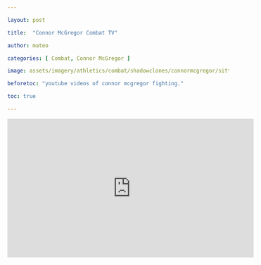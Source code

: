 ```yaml
---

layout: post

title:  "Connor McGregor Combat TV"

author: mateo

categories: [ Combat, Connor McGregor ]

image: assets/imagery/athletics/combat/shadowclones/connormcgregor/sitting.jpg

beforetoc: "youtube videos of connor mcgregor fighting."

toc: true

---
```


<iframe width="560" height="315" src="https://www.youtube.com/embed/3mPPMCa8Nxw?si=0h3YOCIlSlEhXsnw" title="YouTube video player" frameborder="0" allow="accelerometer; autoplay; clipboard-write; encrypted-media; gyroscope; picture-in-picture; web-share" referrerpolicy="strict-origin-when-cross-origin" allowfullscreen></iframe>
